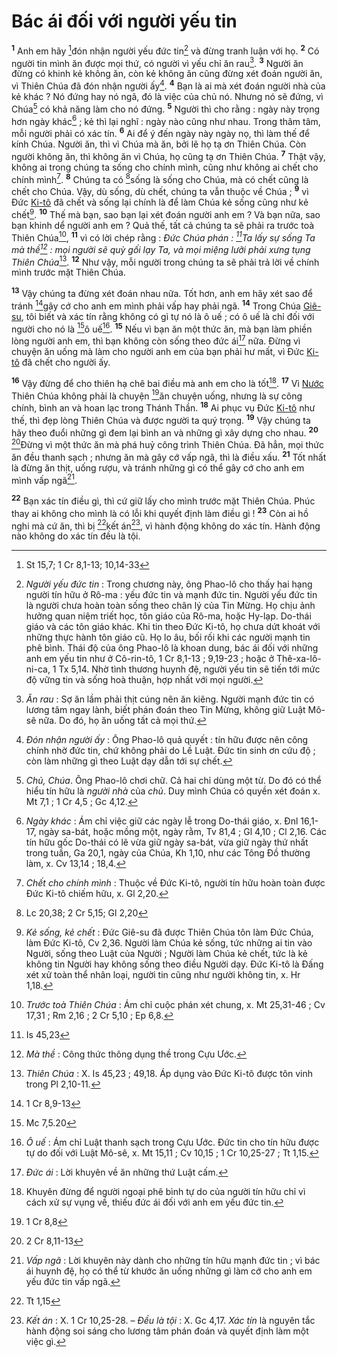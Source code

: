# Bác ái đối với người yếu tin
<sup><b>1</b></sup> Anh em hãy [^1@-c133504a-ca0d-47b2-9759-17a1dc721bdc]đón nhận người yếu đức tin[^1-c133504a-ca0d-47b2-9759-17a1dc721bdc] và đừng tranh luận với họ. <sup><b>2</b></sup> Có người tin mình ăn được mọi thứ, có người vì yếu chỉ ăn rau[^2-c133504a-ca0d-47b2-9759-17a1dc721bdc]. <sup><b>3</b></sup> Người ăn đừng có khinh kẻ không ăn, còn kẻ không ăn cũng đừng xét đoán người ăn, vì Thiên Chúa đã đón nhận người ấy[^3-c133504a-ca0d-47b2-9759-17a1dc721bdc]. <sup><b>4</b></sup> Bạn là ai mà xét đoán người nhà của kẻ khác ? Nó đứng hay nó ngã, đó là việc của chủ nó. Nhưng nó sẽ đứng, vì Chúa[^4-c133504a-ca0d-47b2-9759-17a1dc721bdc] có khả năng làm cho nó đứng. <sup><b>5</b></sup> Người thì cho rằng : ngày này trọng hơn ngày khác[^5-c133504a-ca0d-47b2-9759-17a1dc721bdc] ; kẻ thì lại nghĩ : ngày nào cũng như nhau. Trong thâm tâm, mỗi người phải có xác tín. <sup><b>6</b></sup> Ai để ý đến ngày này ngày nọ, thì làm thế để kính Chúa. Người ăn, thì vì Chúa mà ăn, bởi lẽ họ tạ ơn Thiên Chúa. Còn người không ăn, thì không ăn vì Chúa, họ cũng tạ ơn Thiên Chúa. <sup><b>7</b></sup> Thật vậy, không ai trong chúng ta sống cho chính mình, cũng như không ai chết cho chính mình[^6-c133504a-ca0d-47b2-9759-17a1dc721bdc]. <sup><b>8</b></sup> Chúng ta có [^2@-c133504a-ca0d-47b2-9759-17a1dc721bdc]sống là sống cho Chúa, mà có chết cũng là chết cho Chúa. Vậy, dù sống, dù chết, chúng ta vẫn thuộc về Chúa ; <sup><b>9</b></sup> vì Đức [Ki-tô]() đã chết và sống lại chính là để làm Chúa kẻ sống cũng như kẻ chết[^7-c133504a-ca0d-47b2-9759-17a1dc721bdc]. <sup><b>10</b></sup> Thế mà bạn, sao bạn lại xét đoán người anh em ? Và bạn nữa, sao bạn khinh dể người anh em ? Quả thế, tất cả chúng ta sẽ phải ra trước toà Thiên Chúa[^8-c133504a-ca0d-47b2-9759-17a1dc721bdc], <sup><b>11</b></sup> vì có lời chép rằng : *Đức Chúa phán : [^3@-c133504a-ca0d-47b2-9759-17a1dc721bdc]Ta lấy sự sống Ta mà thề[^9-c133504a-ca0d-47b2-9759-17a1dc721bdc] : mọi người sẽ quỳ gối lạy Ta, và mọi miệng lưỡi phải xưng tụng Thiên Chúa*[^10-c133504a-ca0d-47b2-9759-17a1dc721bdc]. <sup><b>12</b></sup> Như vậy, mỗi người trong chúng ta sẽ phải trả lời về chính mình trước mặt Thiên Chúa.

<sup><b>13</b></sup> Vậy chúng ta đừng xét đoán nhau nữa. Tốt hơn, anh em hãy xét sao để tránh [^4@-c133504a-ca0d-47b2-9759-17a1dc721bdc]gây cớ cho anh em mình phải vấp hay phải ngã. <sup><b>14</b></sup> Trong Chúa [Giê-su](), tôi biết và xác tín rằng không có gì tự nó là ô uế ; có ô uế là chỉ đối với người cho nó là [^5@-c133504a-ca0d-47b2-9759-17a1dc721bdc]ô uế[^11-c133504a-ca0d-47b2-9759-17a1dc721bdc]. <sup><b>15</b></sup> Nếu vì bạn ăn một thức ăn, mà bạn làm phiền lòng người anh em, thì bạn không còn sống theo đức ái[^12-c133504a-ca0d-47b2-9759-17a1dc721bdc] nữa. Đừng vì chuyện ăn uống mà làm cho người anh em của bạn phải hư mất, vì Đức [Ki-tô]() đã chết cho người ấy.

<sup><b>16</b></sup> Vậy đừng để cho thiên hạ chê bai điều mà anh em cho là tốt[^13-c133504a-ca0d-47b2-9759-17a1dc721bdc]. <sup><b>17</b></sup> Vì [Nước]() Thiên Chúa không phải là chuyện [^6@-c133504a-ca0d-47b2-9759-17a1dc721bdc]ăn chuyện uống, nhưng là sự công chính, bình an và hoan lạc trong Thánh Thần. <sup><b>18</b></sup> Ai phục vụ Đức [Ki-tô]() như thế, thì đẹp lòng Thiên Chúa và được người ta quý trọng. <sup><b>19</b></sup> Vậy chúng ta hãy theo đuổi những gì đem lại bình an và những gì xây dựng cho nhau. <sup><b>20</b></sup> [^7@-c133504a-ca0d-47b2-9759-17a1dc721bdc]Đừng vì một thức ăn mà phá huỷ công trình Thiên Chúa. Đã hẳn, mọi thức ăn đều thanh sạch ; nhưng ăn mà gây cớ vấp ngã, thì là điều xấu. <sup><b>21</b></sup> Tốt nhất là đừng ăn thịt, uống rượu, và tránh những gì có thể gây cớ cho anh em mình vấp ngã[^14-c133504a-ca0d-47b2-9759-17a1dc721bdc].

<sup><b>22</b></sup> Bạn xác tín điều gì, thì cứ giữ lấy cho mình trước mặt Thiên Chúa. Phúc thay ai không cho mình là có lỗi khi quyết định làm điều gì ! <sup><b>23</b></sup> Còn ai hồ nghi mà cứ ăn, thì bị [^8@-c133504a-ca0d-47b2-9759-17a1dc721bdc]kết án[^15-c133504a-ca0d-47b2-9759-17a1dc721bdc], vì hành động không do xác tín. Hành động nào không do xác tín đều là tội.

[^1-c133504a-ca0d-47b2-9759-17a1dc721bdc]: *Người yếu đức tin* : Trong chương này, ông Phao-lô cho thấy hai hạng người tín hữu ở Rô-ma : yếu đức tin và mạnh đức tin. Người yếu đức tin là người chưa hoàn toàn sống theo chân lý của Tin Mừng. Họ chịu ảnh hưởng quan niệm triết học, tôn giáo của Rô-ma, hoặc Hy-lạp. Do-thái giáo và các tôn giáo khác. Khi tin theo Đức Ki-tô, họ chưa dứt khoát với những thực hành tôn giáo cũ. Họ lo âu, bối rối khi các người mạnh tin phê bình. Thái độ của ông Phao-lô là khoan dung, bác ái đối với những anh em yếu tin như ở Cô-rin-tô, 1 Cr 8,1-13 ; 9,19-23 ; hoặc ở Thê-xa-lô-ni-ca, 1 Tx 5,14. Nhờ tình thương huynh đệ, người yếu tin sẽ tiến tới mức độ vững tin và sống hoà thuận, hợp nhất với mọi người.
[^2-c133504a-ca0d-47b2-9759-17a1dc721bdc]: *Ăn rau* : Sợ ăn lầm phải thịt cúng nên ăn kiêng. Người mạnh đức tin có lương tâm ngay lành, biết phán đoán theo Tin Mừng, không giữ Luật Mô-sê nữa. Do đó, họ ăn uống tất cả mọi thứ.
[^3-c133504a-ca0d-47b2-9759-17a1dc721bdc]: *Đón nhận người ấy* : Ông Phao-lô quả quyết : tín hữu được nên công chính nhờ đức tin, chứ không phải do Lề Luật. Đức tin sinh ơn cứu độ ; còn làm những gì theo Luật dạy dẫn tới sự chết.
[^4-c133504a-ca0d-47b2-9759-17a1dc721bdc]: *Chủ, Chúa*. Ông Phao-lô chơi chữ. Cả hai chỉ dùng một từ. Do đó có thể hiểu tín hữu là *người nhà* của *chủ*. Duy mình Chúa có quyền xét đoán x. Mt 7,1 ; 1 Cr 4,5 ; Gc 4,12.
[^5-c133504a-ca0d-47b2-9759-17a1dc721bdc]: *Ngày khác* : Ám chỉ việc giữ các ngày lễ trong Do-thái giáo, x. Đnl 16,1-17, ngày sa-bát, hoặc mồng một, ngày rằm, Tv 81,4 ; Gl 4,10 ; Cl 2,16. Các tín hữu gốc Do-thái có lẽ vừa giữ ngày sa-bát, vừa giữ ngày thứ nhất trong tuần, Ga 20,1, ngày của Chúa, Kh 1,10, như các Tông Đồ thường làm, x. Cv 13,14 ; 18,4.
[^6-c133504a-ca0d-47b2-9759-17a1dc721bdc]: *Chết cho chính mình* : Thuộc về Đức Ki-tô, người tín hữu hoàn toàn được Đức Ki-tô chiếm hữu, x. Gl 2,20.
[^7-c133504a-ca0d-47b2-9759-17a1dc721bdc]: *Kẻ sống, kẻ chết* : Đức Giê-su đã được Thiên Chúa tôn làm Đức Chúa, làm Đức Ki-tô, Cv 2,36. Người làm Chúa kẻ sống, tức những ai tin vào Người, sống theo Luật của Người ; Người làm Chúa kẻ chết, tức là kẻ không tin Người hay không sống theo điều Người dạy. Đức Ki-tô là Đấng xét xử toàn thể nhân loại, người tin cũng như người không tin, x. Hr 1,18.
[^8-c133504a-ca0d-47b2-9759-17a1dc721bdc]: *Trước toà Thiên Chúa* : Ám chỉ cuộc phán xét chung, x. Mt 25,31-46 ; Cv 17,31 ; Rm 2,16 ; 2 Cr 5,10 ; Ep 6,8.
[^9-c133504a-ca0d-47b2-9759-17a1dc721bdc]: *Mà thề* : Công thức thông dụng thề trong Cựu Ước.
[^10-c133504a-ca0d-47b2-9759-17a1dc721bdc]: *Thiên Chúa* : X. Is 45,23 ; 49,18. Áp dụng vào Đức Ki-tô được tôn vinh trong Pl 2,10-11.
[^11-c133504a-ca0d-47b2-9759-17a1dc721bdc]: *Ô uế* : Ám chỉ Luật thanh sạch trong Cựu Ước. Đức tin cho tín hữu được tự do đối với Luật Mô-sê, x. Mt 15,11 ; Cv 10,15 ; 1 Cr 10,25-27 ; Tt 1,15.
[^12-c133504a-ca0d-47b2-9759-17a1dc721bdc]: *Đức ái* : Lời khuyên về ăn những thứ Luật cấm.
[^13-c133504a-ca0d-47b2-9759-17a1dc721bdc]: Khuyên đừng để người ngoại phê bình tự do của người tín hữu chỉ vì cách xử sự vụng về, thiếu đức ái đối với anh em yếu đức tin.
[^14-c133504a-ca0d-47b2-9759-17a1dc721bdc]: *Vấp ngã* : Lời khuyên này dành cho những tín hữu mạnh đức tin ; vì bác ái huynh đệ, họ có thể từ khước ăn uống những gì làm cớ cho anh em yếu đức tin vấp ngã.
[^15-c133504a-ca0d-47b2-9759-17a1dc721bdc]: *Kết án* : X. 1 Cr 10,25-28. – *Đều là tội* : X. Gc 4,17. *Xác tín* là nguyên tắc hành động soi sáng cho lương tâm phán đoán và quyết định làm một việc gì.
[^1@-c133504a-ca0d-47b2-9759-17a1dc721bdc]: St 15,7; 1 Cr 8,1-13; 10,14-33
[^2@-c133504a-ca0d-47b2-9759-17a1dc721bdc]: Lc 20,38; 2 Cr 5,15; Gl 2,20
[^3@-c133504a-ca0d-47b2-9759-17a1dc721bdc]: Is 45,23
[^4@-c133504a-ca0d-47b2-9759-17a1dc721bdc]: 1 Cr 8,9-13
[^5@-c133504a-ca0d-47b2-9759-17a1dc721bdc]: Mc 7,5.20
[^6@-c133504a-ca0d-47b2-9759-17a1dc721bdc]: 1 Cr 8,8
[^7@-c133504a-ca0d-47b2-9759-17a1dc721bdc]: 2 Cr 8,11-13
[^8@-c133504a-ca0d-47b2-9759-17a1dc721bdc]: Tt 1,15